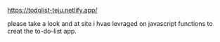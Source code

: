 https://todolist-teju.netlify.app/


please take a look and at site i hvae levraged on javascript functions to creat the to-do-list app.
